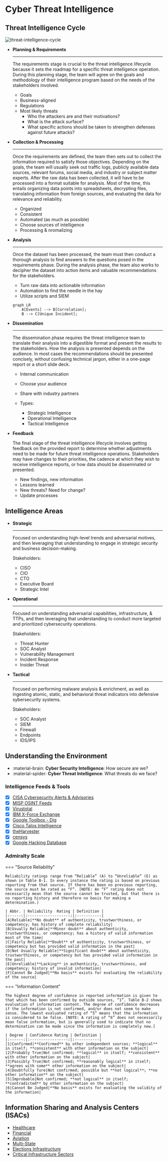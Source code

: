 # Cyber Threat Intelligence

## Threat Intelligence Cycle

![threat-intelligence-cycle](../static/images/threat-intelligence-cycle.png)

<div class="grid cards" markdown>

-   __Planning & Requirements__

    ---

    The requirements stage is crucial to the threat intelligence lifecycle because it sets the roadmap for a specific threat intelligence operation. During this planning stage, the team will agree on the goals and methodology of their intelligence program based on the needs of the stakeholders involved.

    * Goals
    * Business-aligned
    * Regulations
    * Most likely threats
        * Who the attackers are and their motivations?
        * What is the attack surface?
        * What specific actions should be taken to strengthen defenses against future attacks?

-   __Collection & Processing__

    ---

    Once the requirements are defined, the team then sets out to collect the information required to satisfy those objectives. Depending on the goals, the team will usually seek out traffic logs, publicly available data sources, relevant forums, social media, and industry or subject matter experts. After the raw data has been collected, it will have to be processed into a format suitable for analysis. Most of the time, this entails organizing data points into spreadsheets, decrypting files, translating information from foreign sources, and evaluating the data for relevance and reliability.

    * Organized
    * Consistent
    * Automated (as much as possible)
    * Choose sources of intelligence
    * Processing & nromalizing

-   __Analysis__

    ---

    Once the dataset has been processed, the team must then conduct a thorough analysis to find answers to the questions posed in the requirements phase. During the analysis phase, the team also works to decipher the dataset into action items and valuable recommendations for the stakeholders.

    * Turn raw data into actionable information
    * Automation to find the needle in the hay
    * Utilize scripts and SIEM

    ``` mermaid
    graph LR
        A[Events] --> B[Correlation];
        B --> C[Unique Incident];
    ```

-   __Dissemination__

    ---

    The dissemination phase requires the threat intelligence team to translate their analysis into a digestible format and present the results to the stakeholders. How the analysis is presented depends on the audience. In most cases the recommendations should be presented concisely, without confusing technical jargon, either in a one-page report or a short slide deck.

    * Internal communication
    * Choose your audience
    * Share with industry partners

    * Types:
        * Strategic Intelligence
        * Operational Intelligence
        * Tactical Intelligence

-   __Feedback__

    The final stage of the threat intelligence lifecycle involves getting feedback on the provided report to determine whether adjustments need to be made for future threat intelligence operations. Stakeholders may have changes to their priorities, the cadence at which they wish to receive intelligence reports, or how data should be disseminated or presented.

    * New findings, new information
    * Lessons learned
    * New threats? Need for change?
    * Update processes

</div>

## Intelligence Areas

<div class="grid cards" markdown>

-   __Strategic__

    ---

    Focused on understanding high-level trends and adversarial motives, and then leveraging that understanding to engage in strategic security and business decision-making.  
      
    Stakeholders:

    * CISO
    * CIO
    * CTO
    * Executive Board
    * Strategic Intel

-   __Operational__

    ---

    Focused on understanding adversarial capabilities, infrastructure, & TTPs, and then leveraging that understanding to conduct more targeted and prioritized cybersecurity operations.  
      
    Stakeholders:

    * Threat Hunter
    * SOC Analyst
    * Vulnerability Management
    * Incident Response
    * Insider Threat

-   __Tactical__

    ---

    Focused on performing malware analysis & enrichment, as well as ingesting atomic, static, and behavioral threat indicators into defensive sybersecurity systems.  
      
    Stakeholders:
    
    * SOC Analyst
    * SIEM
    * Firewall
    * Endpoints
    * IDS/IPS

</div>

## Understanding the Environment

<div class="grid cards" markdown>

- :material-brain: **Cyber Security Intelligence**: How secure are we?
- :material-spider: **Cyber Threat Intelligence**: What threats do we face?

</div>

### Intelligence Feeds & Tools

- [X] [CISA Cybersecurity Alerts & Advisories](https://www.cisa.gov/news-events/cybersecurity-advisories)  
- [X] [MISP OSINT Feeds](https://misp-project.org/feeds/)  
- [X] [Virustotal](https://www.virustotal.com/gui/home/upload)  
- [X] [IBM X-Force Exchange](https://exchange.xforce.ibmcloud.com/)  
- [X] [Google Toolbox - Dig](https://toolbox.googleapps.com/apps/dig/)  
- [X] [Cisco Talos Intelligence](https://talosintelligence.com/)  
- [X] [theHarvester](https://github.com/laramies/theHarvester)  
- [X] [censys](https://search.censys.io/search?resource=hosts)  
- [X] [Google Hacking Database](https://www.exploit-db.com/google-hacking-database)

### Admiralty Scale

=== "Source Reliability"

    Reliability ratings range from “Reliable” (A) to “Unreliable” (E) as shown in Table B-1. In every instance the rating is based on previous reporting from that source. If there has been no previous reporting, the source must be rated as “F”. [NOTE: An “F” rating does not necessarily mean that the source cannot be trusted, but that there is no reporting history and therefore no basis for making a determination.]

    | Abbr. | Reliability  Rating | Definition |
    |:-----:|:-------------------:|:-----------|
    |A|Reliable|**No doubt** of authenticity, trustworthiness, or competency; has history of complete reliability|
    |B|Usually Reliable|**Minor doubt** about authenticity, trustworthiness, or competency; has a history of valid information most of the time|
    |C|Fairly Reliable|**Doubt** of authenticity, trustworthiness, or competency but has provided valid information in the past|
    |D|Not Usually Reliable|**Significant doubt** about authenticity, trustworthiness, or competency but has provided valid information in the past|
    |E|Unreliable|**Lacking** in authenticity, trustworthiness, and competency; history of invalid information|
    |F|Cannot Be Judged|**No basis** exists for evaluating the reliability of the source|

=== "Information Content"

    The highest degree of confidence in reported information is given to that which has been confirmed by outside sources, “1”. Table B-2 shows evaluation of information content. The degree of confidence decreases if the information is not confirmed, and/or does not seem to make sense. The lowest evaluated rating of “5” means that the information is considered to be false. [NOTE: A rating of “6” does not necessarily mean false information, but is generally used to indicate that no determination can be made since the information is completely new.]

    | Degree | Confidence Rating | Definition |
    |:------:|:-----------------:|:-----------|
    |1|Confirmed|**Confirmed** by other independent sources; **logical** in itself; **consistent** with other information on the subject|
    |2|Probably True|Not confirmed; **logical** in itself; **consistent** with other information on the subject|
    |3|Possibly True|Not confirmed; **reasonably logical** in itself; **agrees with some** other information on the subject|
    |4|Doubtfully Ture|Not confirmed; possible but **not logical**; **no other information** on the subject|
    |5|Improbable|Not confirmed; **not logical** in itself; **contradicted** by other information on the subject|
    |6|Cannot Be Judged|**No basis** exists for evaluating the validity of the information|

## Information Sharing and Analysis Centers (ISACs)

- [Healthcare](https://h-isac.org)
- [Financial](https://fsisac.com)
- [Aviation](https://a-isac.com)
- [Multi-State](https://www.cisecurity.org/ms-isac)
- [Elections Infrastructure](https://www.cisecurity.org/ei-isac)
- [Critical Infrastructure Sectors](https://www.cisa.gov/topics/critical-infrastructure-security-and-resilience/critical-infrastructure-sectors)
